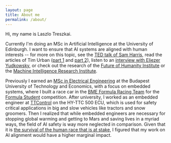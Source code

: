 ```yaml
---
layout: page
title: About me
permalink: /about/
---
```


Hi, my name is Laszlo Treszkai.

Currently I'm doing an MSc in Artificial Intelligence at the University of Edinburgh. I want to ensure that AI systems are aligned with human interests -- for more on this topic, see the [TED talk of Sam Harris](https://www.youtube.com/watch?v=8nt3edWLgIg), read the articles of Tim Urban ([part 1](https://waitbutwhy.com/2015/01/artificial-intelligence-revolution-1.html) and [part 2](https://waitbutwhy.com/2015/01/artificial-intelligence-revolution-2.html)), listen to an [interview with Eliezer Yudkowsky](https://www.youtube.com/watch?v=AaNLX71Hl88), or check out the research of the [Future of Humanity Institute](https://www.fhi.ox.ac.uk/research/research-areas/#1513087763365-e148efe6-2d23) or the [Machine Intelligence Research Institute](https://intelligence.org).

Previously I earned an [MSc in Electrical Engineering](https://www.mit.bme.hu/eng/) at the Budapest University of Technology and Economics, with a focus on embedded systems, where I built a race car in the [BME Formula Racing Team](frt.bme.hu) for the [Formula Student](https://www.formulastudent.de) competition. After university, I worked as an embedded engineer at [TTControl](ttcontrol.com) on the HY-TTC 500 ECU, which is used for safety critical applications in big and slow vehicles like tractors and snow groomers. Then I realized that while embedded engineers are necessary for stopping global warming and getting to Mars and saving lives in a myriad ways, the field of AI safety is way more neglected in comparison. Given that it is [the survival of the human race that is at stake](https://nickbostrom.com/astronomical/waste.html), I figured that my work on AI alignment would have a higher marginal impact.
